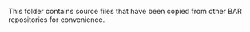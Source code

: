 This folder contains source files that have been copied from other BAR repositories for convenience.
